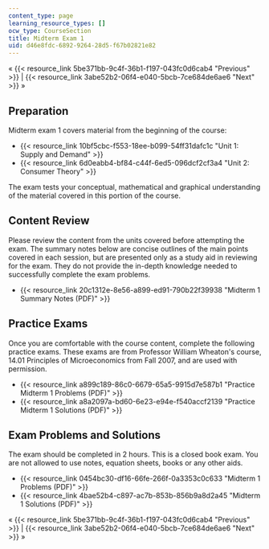 ```yaml
---
content_type: page
learning_resource_types: []
ocw_type: CourseSection
title: Midterm Exam 1
uid: d46e8fdc-6892-9264-28d5-f67b02821e82
---
```


« {{< resource_link 5be371bb-9c4f-36b1-f197-043fc0d6cab4 "Previous" >}} | {{< resource_link 3abe52b2-06f4-e040-5bcb-7ce684de6ae6 "Next" >}} »

Preparation
-----------

Midterm exam 1 covers material from the beginning of the course:

*   {{< resource_link 10bf5cbc-f553-18ee-b099-54ff31dafc1c "Unit 1: Supply and Demand" >}}
*   {{< resource_link 6d0eabb4-bf84-c44f-6ed5-096dcf2cf3a4 "Unit 2: Consumer Theory" >}}

The exam tests your conceptual, mathematical and graphical understanding of the material covered in this portion of the course.

Content Review
--------------

Please review the content from the units covered before attempting the exam. The summary notes below are concise outlines of the main points covered in each session, but are presented only as a study aid in reviewing for the exam. They do not provide the in-depth knowledge needed to successfully complete the exam problems.

*   {{< resource_link 20c1312e-8e56-a899-ed91-790b22f39938 "Midterm 1 Summary Notes (PDF)" >}}

Practice Exams
--------------

Once you are comfortable with the course content, complete the following practice exams. These exams are from Professor William Wheaton's course, 14.01 Principles of Microeconomics from Fall 2007, and are used with permission.

*   {{< resource_link a899c189-86c0-6679-65a5-9915d7e587b1 "Practice Midterm 1 Problems (PDF)" >}}
*   {{< resource_link a8a2097a-bd60-6e23-e94e-f540accf2139 "Practice Midterm 1 Solutions (PDF)" >}}

Exam Problems and Solutions
---------------------------

The exam should be completed in 2 hours. This is a closed book exam. You are not allowed to use notes, equation sheets, books or any other aids.

*   {{< resource_link 0454bc30-df16-66fe-266f-0a3353c0c633 "Midterm 1 Problems (PDF)" >}}
*   {{< resource_link 4bae52b4-c897-ac7b-853b-856b9a8d2a45 "Midterm 1 Solutions (PDF)" >}}

« {{< resource_link 5be371bb-9c4f-36b1-f197-043fc0d6cab4 "Previous" >}} | {{< resource_link 3abe52b2-06f4-e040-5bcb-7ce684de6ae6 "Next" >}} »